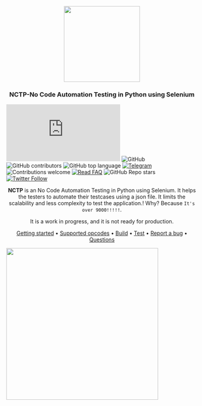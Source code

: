 <p align="center">
    <img src="https://appmaster.io/images/no-code-preview.png" height="200">
</p>

<div align="center">
  <h3 align="center">
     NCTP-No Code Automation Testing in Python using Selenium  
  </h3>
</div>

![GitHub Workflow Status](https://img.shields.io/github/actions/workflow/status/NagiPragalathan/No_Code_Testing/main.py?branch=master)
![GitHub](https://img.shields.io/github/license/NagiPragalathan/No_Code_Testing?style=flat-square&logo=github)
![GitHub contributors](https://img.shields.io/github/contributors/NagiPragalathan/No_Code_Testing?logo=github&style=flat-square)
![GitHub top language](https://img.shields.io/github/languages/top/NagiPragalathan/No_Code_Testing?style=flat-square)
[![Telegram](https://img.shields.io/badge/telegram-nagipragalathan-yellow.svg?logo=telegram)](https://t.me/nagipragalathan)
![Contributions welcome](https://img.shields.io/badge/contributions-welcome-orange.svg)
[![Read FAQ](https://img.shields.io/badge/Ask%20Question-Read%20FAQ-000000)](https://www.newton.so/view?tags=nctp)
![GitHub Repo stars](https://img.shields.io/github/stars/NagiPragalathan/No_Code_Testing?style=social)
[![Twitter Follow](https://img.shields.io/twitter/follow/nagipragalathan?style=social)](https://twitter.com/NagiPragalathan)

<div align="center">

**NCTP** is an No Code Automation Testing in Python using
  Selenium. It helps the testers to automate their testcases 
  using a json file. It limits the scalability and less complexity 
  to test the application.! 
  Why? Because `It's over 9000!!!!!`.

It is a work in progress, and it is not ready for production.

[Getting started](#getting-started) • [Supported opcodes](#supported-opcodes) •
[Build](#build) • [Test](#test) •
[Report a bug](https://github.com/)
• [Questions](https://www.newton.so/view?tags=nctp)

</div>

<div>
<img src="https://media3.giphy.com/media/9MbgJKNugBIi6QDwEf/200w.webp?cid=ecf05e474m3sg50anfj1rfi5m8628lnk3tqkd77089nsi4y8&rid=200w.webp&ct=g" height="400" />
</div>



    

